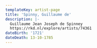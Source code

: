 ```yaml
---
templateKey: artist-page
title: 'Spinny, Guillaume de'
description: |-
  Guillaume Jean Joseph de Spinney
  https://rkd.nl/explore/artists/74361
dateBirth: '1721'
dateDeath: 13-10-1785
---
```



